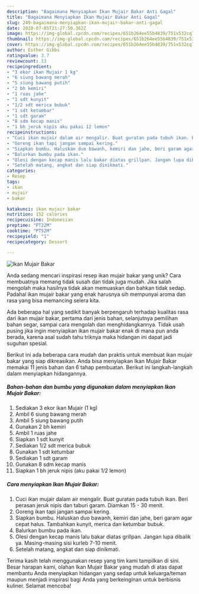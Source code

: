 ```yaml
---
description: "Bagaimana Menyiapkan Ikan Mujair Bakar Anti Gagal"
title: "Bagaimana Menyiapkan Ikan Mujair Bakar Anti Gagal"
slug: 249-bagaimana-menyiapkan-ikan-mujair-bakar-anti-gagal
date: 2020-07-05T21:27:50.362Z
image: https://img-global.cpcdn.com/recipes/651b264ee55b4839/751x532cq70/ikan-mujair-bakar-foto-resep-utama.jpg
thumbnail: https://img-global.cpcdn.com/recipes/651b264ee55b4839/751x532cq70/ikan-mujair-bakar-foto-resep-utama.jpg
cover: https://img-global.cpcdn.com/recipes/651b264ee55b4839/751x532cq70/ikan-mujair-bakar-foto-resep-utama.jpg
author: Esther Gibbs
ratingvalue: 3.7
reviewcount: 13
recipeingredient:
- "3 ekor ikan Mujair 1 kg"
- "6 siung bawang merah"
- "5 siung bawang putih"
- "2 bh kemiri"
- "1 ruas jahe"
- "1 sdt kunyit"
- "1/2 sdt merica bubuk"
- "1 sdt ketumbar"
- "1 sdt garam"
- "8 sdm kecap manis"
- "1 bh jeruk nipis aku pakai 12 lemon"
recipeinstructions:
- "Cuci ikan mujair dalam air mengalir. Buat guratan pada tubuh ikan. Beri perasan jeruk nipis dan taburi garam. Diamkan 15 - 30 menit."
- "Goreng ikan tapi jangan sampai kering."
- "Siapkan bumbu. Haluskan duo bawanh, kemiri dan jahe, beri garam agar cepat halus. Tambahkan kunyit, merica dan ketumbar bubuk."
- "Balurkan bumbu pada ikan."
- "Olesi dengan kecap manis lalu bakar diatas grillpan. Jangan lupa dibalik ya. Masing-masing sisi kurleb 7-10 menit."
- "Setelah matang, angkat dan siap dinikmati."
categories:
- Resep
tags:
- ikan
- mujair
- bakar

katakunci: ikan mujair bakar 
nutrition: 152 calories
recipecuisine: Indonesian
preptime: "PT22M"
cooktime: "PT52M"
recipeyield: "1"
recipecategory: Dessert

---
```



![Ikan Mujair Bakar](https://img-global.cpcdn.com/recipes/651b264ee55b4839/751x532cq70/ikan-mujair-bakar-foto-resep-utama.jpg)

Anda sedang mencari inspirasi resep ikan mujair bakar yang unik? Cara membuatnya memang tidak susah dan tidak juga mudah. Jika salah mengolah maka hasilnya tidak akan memuaskan dan bahkan tidak sedap. Padahal ikan mujair bakar yang enak harusnya sih mempunyai aroma dan rasa yang bisa memancing selera kita.

Ada beberapa hal yang sedikit banyak berpengaruh terhadap kualitas rasa dari ikan mujair bakar, pertama dari jenis bahan, selanjutnya pemilihan bahan segar, sampai cara mengolah dan menghidangkannya. Tidak usah pusing jika ingin menyiapkan ikan mujair bakar enak di mana pun anda berada, karena asal sudah tahu triknya maka hidangan ini dapat jadi suguhan spesial.




Berikut ini ada beberapa cara mudah dan praktis untuk membuat ikan mujair bakar yang siap dikreasikan. Anda bisa menyiapkan Ikan Mujair Bakar memakai 11 jenis bahan dan 6 tahap pembuatan. Berikut ini langkah-langkah dalam menyiapkan hidangannya.

<!--inarticleads1-->

##### Bahan-bahan dan bumbu yang digunakan dalam menyiapkan Ikan Mujair Bakar:

1. Sediakan 3 ekor ikan Mujair (1 kg)
1. Ambil 6 siung bawang merah
1. Ambil 5 siung bawang putih
1. Gunakan 2 bh kemiri
1. Ambil 1 ruas jahe
1. Siapkan 1 sdt kunyit
1. Sediakan 1/2 sdt merica bubuk
1. Gunakan 1 sdt ketumbar
1. Sediakan 1 sdt garam
1. Gunakan 8 sdm kecap manis
1. Siapkan 1 bh jeruk nipis (aku pakai 1/2 lemon)




<!--inarticleads2-->

##### Cara menyiapkan Ikan Mujair Bakar:

1. Cuci ikan mujair dalam air mengalir. Buat guratan pada tubuh ikan. Beri perasan jeruk nipis dan taburi garam. Diamkan 15 - 30 menit.
1. Goreng ikan tapi jangan sampai kering.
1. Siapkan bumbu. Haluskan duo bawanh, kemiri dan jahe, beri garam agar cepat halus. Tambahkan kunyit, merica dan ketumbar bubuk.
1. Balurkan bumbu pada ikan.
1. Olesi dengan kecap manis lalu bakar diatas grillpan. Jangan lupa dibalik ya. Masing-masing sisi kurleb 7-10 menit.
1. Setelah matang, angkat dan siap dinikmati.




Terima kasih telah menggunakan resep yang tim kami tampilkan di sini. Besar harapan kami, olahan Ikan Mujair Bakar yang mudah di atas dapat membantu Anda menyiapkan hidangan yang sedap untuk keluarga/teman maupun menjadi inspirasi bagi Anda yang berkeinginan untuk berbisnis kuliner. Selamat mencoba!
